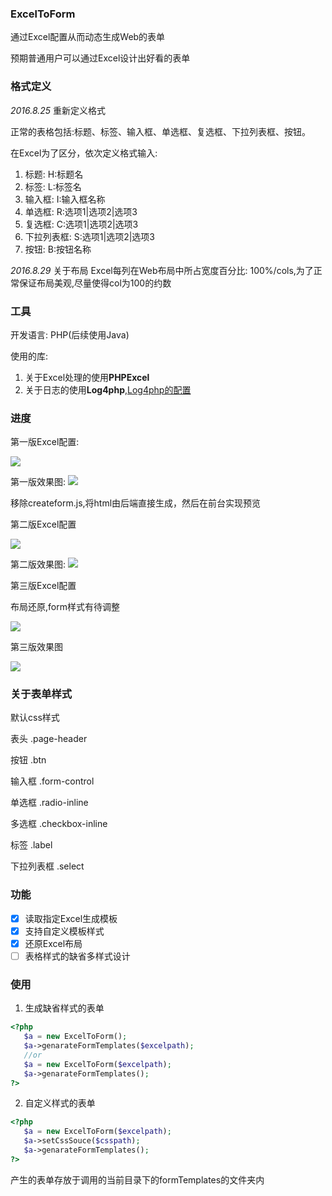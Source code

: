 ### ExcelToForm
通过Excel配置从而动态生成Web的表单<p>预期普通用户可以通过Excel设计出好看的表单

### 格式定义
*2016.8.25* 重新定义格式<p>
正常的表格包括:标题、标签、输入框、单选框、复选框、下拉列表框、按钮。<p>
在Excel为了区分，依次定义格式输入:
 1.  标题: H:标题名
 2.  标签: L:标签名
 3.  输入框: I:输入框名称
 4.  单选框: R:选项1|选项2|选项3
 5.  复选框: C:选项1|选项2|选项3
 6.  下拉列表框: S:选项1|选项2|选项3
 7.  按钮: B:按钮名称

*2016.8.29* 关于布局
Excel每列在Web布局中所占宽度百分比: 100%/cols,为了正常保证布局美观,尽量使得col为100的约数

### 工具
开发语言: PHP(后续使用Java) <p> 
使用的库: 
 1. 关于Excel处理的使用**PHPExcel**
 2. 关于日志的使用**Log4php**,[Log4php的配置](http://www.cnblogs.com/leetao94/p/4692787.html)

### 进度
第一版Excel配置:<p>
![](http://ww2.sinaimg.cn/large/d9e82fa4jw1f75tsje7csj20b901idfx.jpg)<p>
第一版效果图:
![](http://ww2.sinaimg.cn/large/d9e82fa4jw1f75tt735zuj20wx07i0t0.jpg)<p>
移除createform.js,将html由后端直接生成，然后在前台实现预览

第二版Excel配置<p>
![](http://ww2.sinaimg.cn/large/d9e82fa4jw1f76x02ndloj20bb02l3yu.jpg)<p>
第二版效果图:
![](http://ww2.sinaimg.cn/large/d9e82fa4jw1f76wz2p0yej20wf096dga.jpg)<p>

第三版Excel配置<p>
布局还原,form样式有待调整<p>
![](http://ww1.sinaimg.cn/large/d9e82fa4jw1f7adgk7nsuj20dh02fdg7.jpg)<p>
第三版效果图<p>
![](http://ww4.sinaimg.cn/large/d9e82fa4jw1f7adhv6c98j20wx09m3z1.jpg)

### 关于表单样式
默认css样式<p>
表头 .page-header <p>
按钮 .btn <p>
输入框 .form-control <p>
单选框 .radio-inline <p>
多选框 .checkbox-inline <p>
标签 .label <p>
下拉列表框 .select <p>

### 功能
- [x] 读取指定Excel生成模板
- [x] 支持自定义模板样式
- [x] 还原Excel布局
- [ ] 表格样式的缺省多样式设计

### 使用
1. 生成缺省样式的表单
```php
<?php
   $a = new ExcelToForm();
   $a->genarateFormTemplates($excelpath);
   //or
   $a = new ExcelToForm($excelpath);
   $a->genarateFormTemplates();
?>
```
2. 自定义样式的表单
```php
<?php
   $a = new ExcelToForm($excelpath);
   $a->setCssSouce($csspath);
   $a->genarateFormTemplates();
?>
```

产生的表单存放于调用的当前目录下的formTemplates的文件夹内
